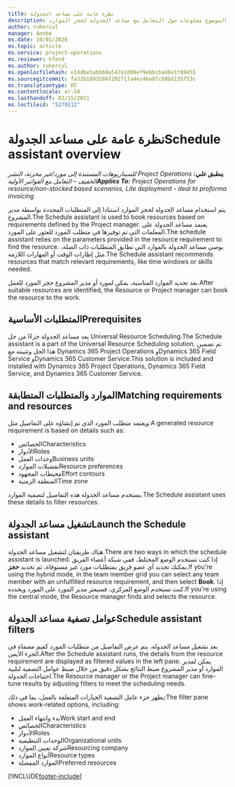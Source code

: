 ```yaml
---
title: نظرة عامة على مساعد الجدولة
description: يقدم هذا الموضوع معلومات حول التعامل مع مساعد الجدولة لحجز الموارد.
author: ruhercul
manager: Annbe
ms.date: 10/01/2020
ms.topic: article
ms.service: project-operations
ms.reviewer: kfend
ms.author: ruhercul
ms.openlocfilehash: e14dbe5abb69a547e2d09ef9e6bcba48e1f89455
ms.sourcegitcommit: fa32b1893286f20271fa4ec4be8fc68bd135f53c
ms.translationtype: HT
ms.contentlocale: ar-SA
ms.lasthandoff: 02/15/2021
ms.locfileid: "5279212"
---
```

# <a name="schedule-assistant-overview"></a><span data-ttu-id="5e09f-103">نظرة عامة على مساعد الجدولة</span><span class="sxs-lookup"><span data-stu-id="5e09f-103">Schedule assistant overview</span></span>

<span data-ttu-id="5e09f-104">_**ينطبق علي:** ‏‫Project Operations للسيناريوهات المستندة إلى مورد/غير مخزنة‬، ‏‫النشر الخفيف – التعامل مع الفواتير الأولية‬_</span><span class="sxs-lookup"><span data-stu-id="5e09f-104">_**Applies To:** Project Operations for resource/non-stocked based scenarios, Lite deployment - deal to proforma invoicing_</span></span>

<span data-ttu-id="5e09f-105">يتم استخدام مساعد الجدولة لحجز الموارد استنادا إلى المتطلبات المحددة بواسطة مدير المشروع.</span><span class="sxs-lookup"><span data-stu-id="5e09f-105">The Schedule assistant is used to book resources based on requirements defined by the Project manager.</span></span> <span data-ttu-id="5e09f-106">يعتمد مساعد الجدولة على المعلمات التي تم توفيرها في متطلب المورد للعثور على المورد.</span><span class="sxs-lookup"><span data-stu-id="5e09f-106">The schedule assistant relies on the parameters provided in the resource requirement to find the resource.</span></span> <span data-ttu-id="5e09f-107">يوصي مساعد الجدولة بالموارد التي تطابق المتطلبات ذات الصلة، مثل إطارات الوقت أو المهارات اللازمة.</span><span class="sxs-lookup"><span data-stu-id="5e09f-107">The Schedule assistant recommends resources that match relevant requirements, like time windows or skills needed.</span></span>

<span data-ttu-id="5e09f-108">بعد تحديد الموارد المناسبة، يمكن لمورد أو مدير المشروع حجز المورد للعمل.</span><span class="sxs-lookup"><span data-stu-id="5e09f-108">After suitable resources are identified, the Resource or Project manager can book the resource to the work.</span></span>

## <a name="prerequisites"></a><span data-ttu-id="5e09f-109">المتطلبات الأساسية</span><span class="sxs-lookup"><span data-stu-id="5e09f-109">Prerequisites</span></span>

<span data-ttu-id="5e09f-110">يعد مساعد الجدولة جزءًا من حل Universal Resource Scheduling.</span><span class="sxs-lookup"><span data-stu-id="5e09f-110">The Schedule assistant is a part of the Universal Resource Scheduling solution.</span></span> <span data-ttu-id="5e09f-111">تم تضمين هذا الحل وتثبيته مع Dynamics 365 Project Operations وDynamics 365 Field Service وDynamics 365 Customer Service.</span><span class="sxs-lookup"><span data-stu-id="5e09f-111">This solution is included and installed with Dynamics 365 Project Operations, Dynamics 365 Field Service, and Dynamics 365 Customer Service.</span></span>

## <a name="matching-requirements-and-resources"></a><span data-ttu-id="5e09f-112">الموارد والمتطلبات المتطابقة</span><span class="sxs-lookup"><span data-stu-id="5e09f-112">Matching requirements and resources</span></span>

<span data-ttu-id="5e09f-113">ويعتمد متطلب المورد الذي تم إنشاؤه على التفاصيل مثل:</span><span class="sxs-lookup"><span data-stu-id="5e09f-113">A generated resource requirement is based on details such as:</span></span>

-   <span data-ttu-id="5e09f-114">الخصائص</span><span class="sxs-lookup"><span data-stu-id="5e09f-114">Characteristics</span></span>
-   <span data-ttu-id="5e09f-115">الأدوار</span><span class="sxs-lookup"><span data-stu-id="5e09f-115">Roles</span></span>
-   <span data-ttu-id="5e09f-116">وحدات العمل</span><span class="sxs-lookup"><span data-stu-id="5e09f-116">Business units</span></span>
-   <span data-ttu-id="5e09f-117">تفضيلات الموارد</span><span class="sxs-lookup"><span data-stu-id="5e09f-117">Resource preferences</span></span>
-   <span data-ttu-id="5e09f-118">محيطات المجهود</span><span class="sxs-lookup"><span data-stu-id="5e09f-118">Effort contours</span></span>
-   <span data-ttu-id="5e09f-119">المنطقة الزمنية</span><span class="sxs-lookup"><span data-stu-id="5e09f-119">Time zone</span></span>

<span data-ttu-id="5e09f-120">يستخدم مساعد الجدولة هذه التفاصيل لتصفية الموارد.</span><span class="sxs-lookup"><span data-stu-id="5e09f-120">The Schedule assistant uses these details to filter resources.</span></span>

## <a name="launch-the-schedule-assistant"></a><span data-ttu-id="5e09f-121">تشغيل مساعد الجدولة</span><span class="sxs-lookup"><span data-stu-id="5e09f-121">Launch the Schedule assistant</span></span>

<span data-ttu-id="5e09f-122">هناك طريقتان لتشغيل مساعد الجدولة.</span><span class="sxs-lookup"><span data-stu-id="5e09f-122">There are two ways in which the schedule assistant is launched.</span></span> <span data-ttu-id="5e09f-123">إذا كنت تستخدم الوضع المختلط، ففي شبكة أعضاء الفريق يمكنك تحديد أي عضو فريق بمتطلبات مورد غير مستوفاة، ثم تحديد **حجز**.</span><span class="sxs-lookup"><span data-stu-id="5e09f-123">If you're using the hybrid mode, in the team member grid you can select any team member with an unfulfilled resource requirement, and then select **Book**.</span></span> <span data-ttu-id="5e09f-124">إذا كنت تستخدم الوضع المركزي، فسيعثر مدير المورد على المورد ويحدده.</span><span class="sxs-lookup"><span data-stu-id="5e09f-124">If you're using the central mode, the Resource manager finds and selects the resource.</span></span>

## <a name="schedule-assistant-filters"></a><span data-ttu-id="5e09f-125">عوامل تصفية مساعد الجدولة</span><span class="sxs-lookup"><span data-stu-id="5e09f-125">Schedule assistant filters</span></span>

<span data-ttu-id="5e09f-126">بعد تشغيل مساعد الجدولة، يتم عرض التفاصيل من متطلبات المورد كقيم مصفاة في الجزء الأيمن.</span><span class="sxs-lookup"><span data-stu-id="5e09f-126">After the Schedule assistant runs, the details from the resource requirement are displayed as filtered values in the left pane.</span></span> <span data-ttu-id="5e09f-127">يمكن لمدير الموارد أو مدير المشروع ضبط النتائج بشكل دقيق من خلال ضبط عوامل التصفية لتلبية احتياجات الجدولة.</span><span class="sxs-lookup"><span data-stu-id="5e09f-127">The Resource manager or the Project manager can fine-tune results by adjusting filters to meet the scheduling needs.</span></span>

<span data-ttu-id="5e09f-128">يظهر جزء عامل التصفية الخيارات المتعلقة بالعمل، بما في ذلك:</span><span class="sxs-lookup"><span data-stu-id="5e09f-128">The filter pane shows work-related options, including:</span></span>

-   <span data-ttu-id="5e09f-129">بدء وانتهاء العمل</span><span class="sxs-lookup"><span data-stu-id="5e09f-129">Work start and end</span></span>
-   <span data-ttu-id="5e09f-130">الخصائص</span><span class="sxs-lookup"><span data-stu-id="5e09f-130">Characteristics</span></span>
-   <span data-ttu-id="5e09f-131">الأدوار</span><span class="sxs-lookup"><span data-stu-id="5e09f-131">Roles</span></span>
-   <span data-ttu-id="5e09f-132">الوحدات التنظيمية</span><span class="sxs-lookup"><span data-stu-id="5e09f-132">Organizational units</span></span>
-   <span data-ttu-id="5e09f-133">شركة تعيين الموارد‬</span><span class="sxs-lookup"><span data-stu-id="5e09f-133">Resourcing company</span></span>
-   <span data-ttu-id="5e09f-134">أنواع الموارد</span><span class="sxs-lookup"><span data-stu-id="5e09f-134">Resource types</span></span>
-   <span data-ttu-id="5e09f-135">الموارد المفضلة</span><span class="sxs-lookup"><span data-stu-id="5e09f-135">Preferred resources</span></span>


[!INCLUDE[footer-include](../includes/footer-banner.md)]